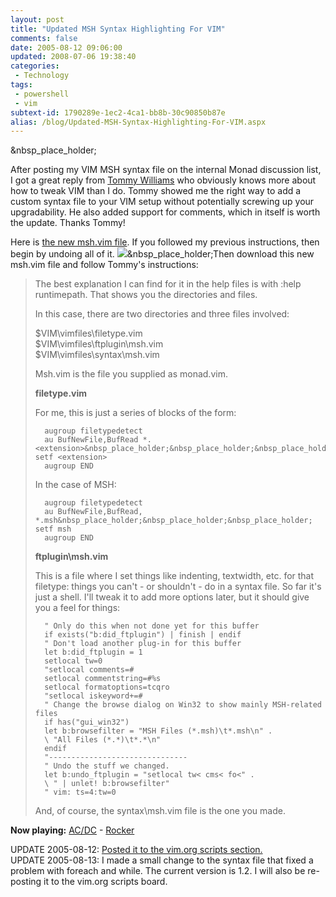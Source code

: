 ```yaml
---
layout: post
title: "Updated MSH Syntax Highlighting For VIM"
comments: false
date: 2005-08-12 09:06:00
updated: 2008-07-06 19:38:40
categories:
 - Technology
tags:
 - powershell
 - vim
subtext-id: 1790289e-1ec2-4ca1-bb8b-30c90850b87e
alias: /blog/Updated-MSH-Syntax-Highlighting-For-VIM.aspx
---
```



&nbsp_place_holder;

After posting my VIM MSH syntax file on the internal Monad discussion list, I got a great reply from [Tommy Williams](http://www.tommyblogs.com/) who obviously knows more about how to tweak VIM than I do. Tommy showed me the right way to add a custom syntax file to your VIM setup without potentially screwing up your upgradability. He also added support for comments, which in itself is worth the update. Thanks Tommy! 

Here is [the new msh.vim file](/Files/msh_vim.zip). If you followed my previous instructions, then begin by undoing all of it. ![](/Files/smile1.gif)&nbsp_place_holder;Then download this new msh.vim file and follow Tommy's instructions: 

> The best explanation I can find for it in the help files is with :help runtimepath. That shows you the directories and files. 
> 
> In this case, there are two directories and three files involved: 
> 
> $VIM\vimfiles\filetype.vim  
$VIM\vimfiles\ftplugin\msh.vim  
$VIM\vimfiles\syntax\msh.vim 
> 
> Msh.vim is the file you supplied as monad.vim. 
> 
> **filetype.vim**
> 
> For me, this is just a series of blocks of the form: 
>     
>     
>     	augroup filetypedetect
>     	au BufNewFile,BufRead *.<extension>&nbsp_place_holder;&nbsp_place_holder;&nbsp_place_holder;&nbsp_place_holder; setf <extension>
>     	augroup END
>     	
> 
> In the case of MSH: 
>     
>     
>     	augroup filetypedetect
>     	au BufNewFile,BufRead, *.msh&nbsp_place_holder;&nbsp_place_holder;&nbsp_place_holder; setf msh
>     	augroup END
>     	
> 
> **ftplugin\msh.vim**
> 
> This is a file where I set things like indenting, textwidth, etc. for that filetype: things you can't - or shouldn't - do in a syntax file. So far it's just a shell. I'll tweak it to add more options later, but it should give you a feel for things: 
>     
>     
>     	" Only do this when not done yet for this buffer
>     	if exists("b:did_ftplugin") | finish | endif
>     	" Don't load another plug-in for this buffer
>     	let b:did_ftplugin = 1
>     	setlocal tw=0
>     	"setlocal comments=#
>     	setlocal commentstring=#%s
>     	setlocal formatoptions=tcqro
>     	"setlocal iskeyword+=#
>     	" Change the browse dialog on Win32 to show mainly MSH-related files
>     	if has("gui_win32")
>     	let b:browsefilter = "MSH Files (*.msh)\t*.msh\n" .
>     	\ "All Files (*.*)\t*.*\n"
>     	endif
>     	"-------------------------------
>     	" Undo the stuff we changed.
>     	let b:undo_ftplugin = "setlocal tw< cms< fo<" .
>     	\ " | unlet! b:browsefilter"
>     	" vim: ts=4:tw=0
>     	
> 
> And, of course, the syntax\msh.vim file is the one you made. 

**Now playing:** [AC/DC](http://phobos.apple.com/WebObjects/MZSearch.woa/wa/advancedSearchResults?artistTerm=AC/DC) - [Rocker](http://phobos.apple.com/WebObjects/MZSearch.woa/wa/advancedSearchResults?songTerm=Rocker&artistTerm=AC/DC)

UPDATE 2005-08-12: [Posted it to the vim.org scripts section.](http://www.vim.org/scripts/script.php?script_id=1327)  
UPDATE 2005-08-13: I made a small change to the syntax file that fixed a problem with foreach and while. The current version is 1.2. I will also be re-posting it to the vim.org scripts board. 
